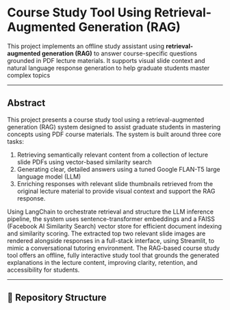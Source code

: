 # Course Study Tool Using Retrieval-Augmented Generation (RAG)

This project implements an offline study assistant using **retrieval-augmented generation (RAG)** to answer course-specific questions grounded in PDF lecture materials. It supports visual slide context and natural language response generation to help graduate students master complex topics

---

## Abstract

This project presents a course study tool using a retrieval-augmented generation (RAG) system designed to assist graduate students in mastering concepts using PDF course materials. The system is built around three core tasks: 

1. Retrieving semantically relevant content from a collection of lecture slide PDFs using vector-based similarity search
2. Generating clear, detailed answers using a tuned Google FLAN-T5 large language model (LLM)
3. Enriching responses with relevant slide thumbnails retrieved from the original lecture material to provide visual context and support the RAG response. 

Using LangChain to orchestrate retrieval and structure the LLM inference pipeline, the system uses sentence-transformer embeddings and a FAISS (Facebook AI Similarity Search) vector store for efficient document indexing and similarity scoring. The extracted top two relevant slide images are rendered alongside responses in a full-stack interface, using Streamlit, to mimic a conversational tutoring environment. The RAG-based course study tool offers an offline, fully interactive study tool that grounds the generated explanations in the lecture content, improving clarity, retention, and accessibility for students.

---

## 📁 Repository Structure
